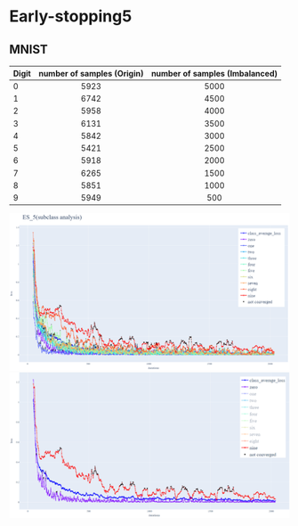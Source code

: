 # Early-stopping5

## MNIST
|Digit|number of samples (Origin)|number of samples (Imbalanced)|
|:------|:------:|:------:|
|0|5923|5000|
|1|6742|4500|
|2|5958|4000|
|3|6131|3500|
|4|5842|3000|
|5|5421|2500|
|6|5918|2000|
|7|6265|1500|
|8|5851|1000|
|9|5949|500|
![](/mnist1~9.png "MNIST1~9")
![](/mnist1&9.png "MNIST1&9")